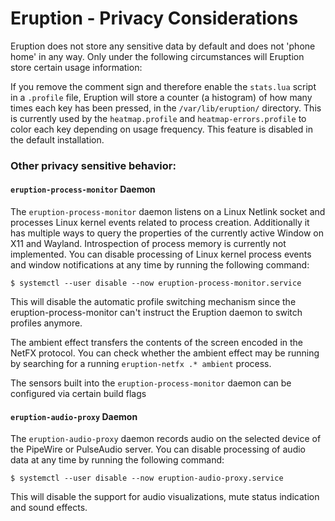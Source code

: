 # Eruption - Privacy Considerations

Eruption does not store any sensitive data by default and does not 'phone home' in any way. Only under the following circumstances will Eruption store certain usage information:

If you remove the comment sign and therefore enable the `stats.lua` script in a `.profile` file, Eruption will store a counter (a histogram) of how many times each key has been pressed, in the `/var/lib/eruption/` directory. This is currently used by the `heatmap.profile` and `heatmap-errors.profile` to color each key depending on usage frequency. This feature is disabled in the default installation.

### Other privacy sensitive behavior:

#### `eruption-process-monitor` Daemon

The `eruption-process-monitor` daemon listens on a Linux Netlink socket and processes Linux kernel events related to process creation. Additionally it has multiple ways to query the properties of the currently active Window on X11 and Wayland. Introspection of process memory is currently not implemented. You can disable processing of Linux kernel process events and window notifications at any time by running the following command:

```shell
$ systemctl --user disable --now eruption-process-monitor.service
```

This will disable the automatic profile switching mechanism since the eruption-process-monitor can't instruct the Eruption daemon to switch profiles anymore.

The ambient effect transfers the contents of the screen encoded in the NetFX protocol. You can check whether the ambient effect may be running by searching for a running `eruption-netfx .* ambient` process.

The sensors built into the `eruption-process-monitor` daemon can be configured via certain build flags

#### `eruption-audio-proxy` Daemon

The `eruption-audio-proxy` daemon records audio on the selected device of the PipeWire or PulseAudio server. You can disable processing of audio data at any time by running the following command:

```shell
$ systemctl --user disable --now eruption-audio-proxy.service
```

This will disable the support for audio visualizations, mute status indication and sound effects.
